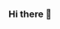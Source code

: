 ### Hi there 👋

<!--
[![GitHub stats](https://github-readme-stats.vercel.app/api?username=norbertmarko)](https://github.com/anuraghazra/github-readme-stats)
-->

<!--
**norbertmarko/norbertmarko** is a ✨ _special_ ✨ repository because its `README.md` (this file) appears on your GitHub profile.

Here are some ideas to get you started:

- 🔭 I’m currently working on ...
- 🌱 I’m currently learning ...
- 👯 I’m looking to collaborate on ...
- 🤔 I’m looking for help with ...
- 💬 Ask me about ...
- 📫 How to reach me: ...
- 😄 Pronouns: ...
- ⚡ Fun fact: ...
-->
